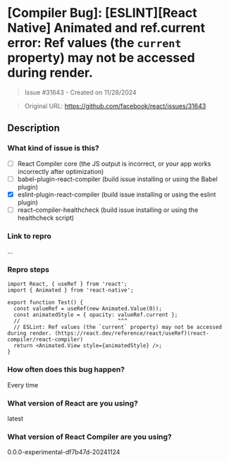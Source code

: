 # [Compiler Bug]: [ESLINT][React Native] Animated and ref.current error: Ref values (the `current` property) may not be accessed during render.

> Issue #31643 - Created on 11/28/2024

> Original URL: https://github.com/facebook/react/issues/31643

## Description

### What kind of issue is this?

- [ ] React Compiler core (the JS output is incorrect, or your app works incorrectly after optimization)
- [ ] babel-plugin-react-compiler (build issue installing or using the Babel plugin)
- [X] eslint-plugin-react-compiler (build issue installing or using the eslint plugin)
- [ ] react-compiler-healthcheck (build issue installing or using the healthcheck script)

### Link to repro

...

### Repro steps

```tsx
import React, { useRef } from 'react';
import { Animated } from 'react-native';

export function Test() {
  const valueRef = useRef(new Animated.Value(0));
  const animatedStyle = { opacity: valueRef.current };
  //                               ^^^
  // ESLint: Ref values (the `current` property) may not be accessed during render. (https://react.dev/reference/react/useRef)(react-compiler/react-compiler)
  return <Animated.View style={animatedStyle} />;
}

```

### How often does this bug happen?

Every time

### What version of React are you using?

latest

### What version of React Compiler are you using?

0.0.0-experimental-df7b47d-20241124
